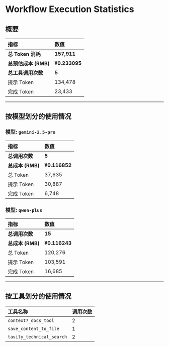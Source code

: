 # Workflow Execution Statistics

## 概要

| 指标 | 数值 |
| :--- | :--- |
| **总 Token 消耗** | **157,911** |
| **总预估成本 (RMB)** | **¥0.233095** |
| **总工具调用次数** | **5** |
| 提示 Token | 134,478 |
| 完成 Token | 23,433 |

---

## 按模型划分的使用情况


### 模型: `gemini-2.5-pro`

| 指标 | 数值 |
| :--- | :--- |
| **总调用次数** | **5** |
| **总成本 (RMB)** | **¥0.116852** |
| 总 Token | 37,635 |
| 提示 Token | 30,887 |
| 完成 Token | 6,748 |

### 模型: `qwen-plus`

| 指标 | 数值 |
| :--- | :--- |
| **总调用次数** | **15** |
| **总成本 (RMB)** | **¥0.116243** |
| 总 Token | 120,276 |
| 提示 Token | 103,591 |
| 完成 Token | 16,685 |

---

## 按工具划分的使用情况

| 工具名称 | 调用次数 |
| :--- | :--- |
| `context7_docs_tool` | 2 |
| `save_content_to_file` | 1 |
| `tavily_technical_search` | 2 |
